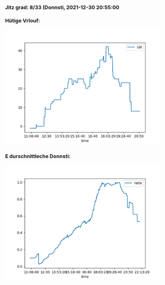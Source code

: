 ### Jitz grad: 8/33 (Donnsti, 2021-12-30 20:55:00

### Hütige Vrlouf:
![Graph](Today.png)

### E durschnittleche Donnsti:
![Graph](Donnsti.png)